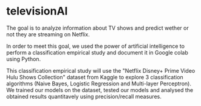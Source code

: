 # televisionAI
The goal is to analyze information about TV shows and predict wether or not they are streaming on Netflix. 

In order to meet this goal, we used the power of artificial intelligence to perform a classification empirical study and document it in Google colab using Python.

This classification empirical study will use the "Netflix Disney+ Prime Video Hulu Shows Collection" dataset from Kaggle to explore 3 classification algorithms (Naive Bayes, Logistic Regression and Multi-layer Perceptron). We trained our models on the dataset, tested our models and analysed the obtained results quantitavely using precision/recall measures. 
